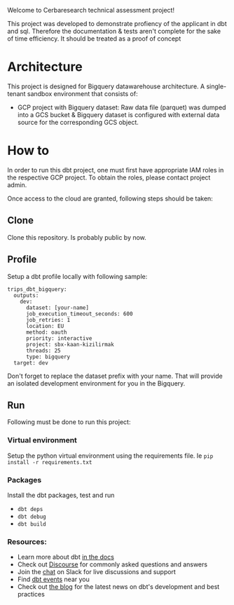 Welcome to Cerbaresearch technical assessment project!

This project was developed to demonstrate profiency of the applicant in dbt and sql.
Therefore the documentation & tests aren't complete for the sake of time efficiency.
It should be treated as a proof of concept

# Architecture

This project is designed for Bigquery datawarehouse architecture.
A single-tenant sandbox environment that consists of:
- GCP project with Bigquery dataset: Raw data file (parquet) was dumped into a GCS bucket & Bigquery dataset is configured with external data source for the corresponding GCS object.


# How to
In order to run this dbt project, one must first have appropriate IAM roles in the respective GCP project.
To obtain the roles, please contact project admin.

Once access to the cloud are granted, following steps should be taken:

## Clone
Clone this repository. Is probably public by now.

## Profile
Setup a dbt profile locally with following sample:

```
trips_dbt_bigquery:
  outputs:
    dev:
      dataset: [your-name]
      job_execution_timeout_seconds: 600
      job_retries: 1
      location: EU
      method: oauth
      priority: interactive
      project: sbx-kaan-kizilirmak
      threads: 25
      type: bigquery
  target: dev
```
Don't forget to replace the dataset prefix with your name. That will provide an isolated development environment for you in the Bigquery.

## Run
Following must be done to run this project:
### Virtual environment
Setup the python virtual environment using the requirements file. Ie
`pip install -r requirements.txt`
### Packages
Install the dbt packages, test and run

- `dbt deps`
- `dbt debug`
- `dbt build`

### Resources:
- Learn more about dbt [in the docs](https://docs.getdbt.com/docs/introduction)
- Check out [Discourse](https://discourse.getdbt.com/) for commonly asked questions and answers
- Join the [chat](https://community.getdbt.com/) on Slack for live discussions and support
- Find [dbt events](https://events.getdbt.com) near you
- Check out [the blog](https://blog.getdbt.com/) for the latest news on dbt's development and best practices
